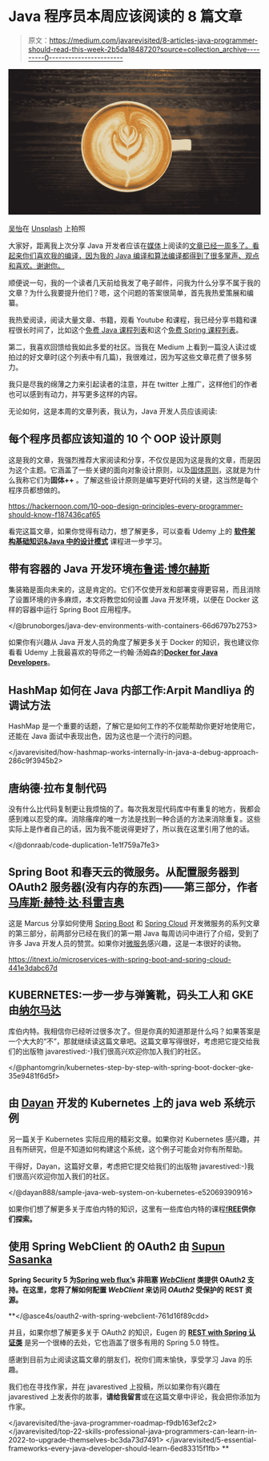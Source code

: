 # Java 程序员本周应该阅读的 8 篇文章

> 原文：<https://medium.com/javarevisited/8-articles-java-programmer-should-read-this-week-2b5da1848720?source=collection_archive---------0----------------------->

![](img/ff6ba9c768743ebde4dde2350a71fe2d.png)

[吴怡](https://unsplash.com/@takeshi2?utm_source=medium&utm_medium=referral)在 [Unsplash](https://unsplash.com?utm_source=medium&utm_medium=referral) 上拍照

大家好，距离我上次分享 Java 开发者应该在[媒体](https://medium.com/u/504c7870fdb6?source=post_page-----2b5da1848720--------------------------------)上阅读的[文章已经一周多了。看起来你们喜欢我的编译，因为我的 Java 编译和算法编译都得到了很多掌声、观点和喜欢。谢谢你。](/javarevisited/8-articles-java-developers-should-read-4th-week-april-2019-d586c61afa3e)

顺便说一句，我的一个读者几天前给我发了电子邮件，问我为什么分享不属于我的文章？为什么我要提升他们？嗯，这个问题的答案很简单，首先我热爱策展和编纂。

我热爱阅读，阅读大量文章、书籍，观看 Youtube 和课程，我已经分享书籍和课程很长时间了，比如这个[免费 Java 课程列表](http://www.java67.com/2018/08/top-10-free-java-courses-for-beginners-experienced-developers.html)和这个[免费 Spring 课程列表](http://www.java67.com/2017/11/top-5-free-core-spring-mvc-courses-learn-online.html)。

第二，我喜欢回馈给我如此多爱的社区。当我在 Medium 上看到一篇没人读过或拍过的好文章时(这个列表中有几篇)，我很难过，因为写这些文章花费了很多努力。

我只是尽我的绵薄之力来引起读者的注意，并在 twitter 上推广，这样他们的作者也可以感到有动力，并写更多这样的内容。

无论如何，这是本周的文章列表，我认为，Java 开发人员应该阅读:

## 每个程序员都应该知道的 10 个 OOP 设计原则

这是我的文章，我强烈推荐大家阅读和分享，不仅仅是因为这是我的文章，而是因为这个主题。它涵盖了一些关键的面向对象设计原则，以及[固体原则](https://click.linksynergy.com/deeplink?id=JVFxdTr9V80&mid=39197&murl=https%3A%2F%2Fwww.udemy.com%2Fsolid-principles-object-oriented-design-architecture%2F)，这就是为什么我称它们为**固体++** 。了解这些设计原则是编写更好代码的关键，这当然是每个程序员都想做的。

<https://hackernoon.com/10-oop-design-principles-every-programmer-should-know-f187436caf65>  

看完这篇文章，如果你觉得有动力，想了解更多，可以查看 Udemy 上的 [**软件架构基础知识&Java 中的设计模式**](https://click.linksynergy.com/deeplink?id=JVFxdTr9V80&mid=39197&murl=https%3A%2F%2Fwww.udemy.com%2Fbasics-of-software-architecture-design-in-java%2F) 课程进一步学习。

## 带有容器的 Java 开发环境[布鲁诺·博尔赫斯](https://medium.com/u/c3a5f570aac3?source=post_page-----2b5da1848720--------------------------------)

集装箱是面向未来的，这是肯定的。它们不仅使开发和部署变得更容易，而且消除了设置环境的许多麻烦，本文将教您如何设置 Java 开发环境，以便在 Docker 这样的容器中运行 Spring Boot 应用程序。

</@brunoborges/java-dev-environments-with-containers-66d6797b2753>  

如果你有兴趣从 Java 开发人员的角度了解更多关于 Docker 的知识，我也建议你看看 Udemy 上我最喜欢的导师之一约翰·汤姆森的[**Docker for Java Developers**](https://click.linksynergy.com/deeplink?id=JVFxdTr9V80&mid=39197&murl=https%3A%2F%2Fwww.udemy.com%2Fdocker-for-java-developers%2F)。

## HashMap 如何在 Java 内部工作:Arpit Mandliya 的调试方法

HashMap 是一个重要的话题，了解它是如何工作的不仅能帮助你更好地使用它，还能在 Java 面试中表现出色，因为这也是一个流行的问题。

</javarevisited/how-hashmap-works-internally-in-java-a-debug-approach-286c9f3945b2>  

## 唐纳德·拉布复制代码

没有什么比代码复制更让我烦恼的了。每次我发现代码库中有重复的地方，我都会感到难以忍受的痒。消除瘙痒的唯一方法是找到一种合适的方法来消除重复。这些实际上是作者自己的话，因为我不能说得更好了，所以我在这里引用了他的话。

</@donraab/code-duplication-1e1f759a7fe3>  

## Spring Boot 和春天云的微服务。从配置服务器到 OAuth2 服务器(没有内存的东西)——第三部分，作者[马库斯·赫特·达·科雷吉奥](https://medium.com/u/5cfb26e8714b?source=post_page-----2b5da1848720--------------------------------)

这是 Marcus 分享如何使用 [Spring Boot](http://www.java67.com/2018/06/5-best-courses-to-learn-spring-boot-in.html) 和 [Spring Cloud](https://javarevisited.blogspot.com/2018/04/top-5-spring-cloud-courses-for-java.html) 开发微服务的系列文章的第三部分，前两部分已经在我们的第一期 Java 每周访问中进行了介绍，受到了许多 Java 开发人员的赞赏。如果你对[微服务](https://javarevisited.blogspot.com/2018/02/top-5-spring-microservices-courses-with-spring-boot-and-spring-cloud.html)感兴趣，这是一本很好的读物。

<https://itnext.io/microservices-with-spring-boot-and-spring-cloud-441e3dabc67d>  

## KUBERNETES:一步一步与弹簧靴，码头工人和 GKE 由[纳尔马达](https://medium.com/u/3f7baca08fd9?source=post_page-----2b5da1848720--------------------------------)

库伯内特。我相信你已经听过很多次了。但是你真的知道那是什么吗？如果答案是一个大大的“不”，那就继续读这篇文章吧。这篇文章写得很好，考虑把它提交给我们的出版物 javarestived:-)我们很高兴欢迎你加入我们的社区。

</@phantomgrin/kubernetes-step-by-step-with-spring-boot-docker-gke-35e9481f6d5f>  

## 由 [Dayan](https://medium.com/u/ac5cdc4852f9?source=post_page-----2b5da1848720--------------------------------) 开发的 Kubernetes 上的 java web 系统示例

另一篇关于 Kubernetes 实际应用的精彩文章。如果你对 Kubernetes 感兴趣，并且有所研究，但是不知道如何构建这个系统，这个例子可能会对你有所帮助。

干得好，Dayan，这篇好文章，考虑把它提交给我们的出版物 javarestived:-)我们很高兴欢迎你加入我们的社区。

</@dayan888/sample-java-web-system-on-kubernetes-e52069390916>  

如果你们想了解更多关于库伯内特的知识，这里有一些库伯内特的课程[f**REE**](https://javarevisited.blogspot.com/2019/01/top-5-free-kubernetes-courses-for-DevOps-Engineer.html)**供你们探索。**

## **使用 Spring WebClient 的 OAuth2 由 [Supun Sasanka](https://medium.com/u/56b0af4586e5?source=post_page-----2b5da1848720--------------------------------)**

**Spring Security 5 为[Spring web flux’](/javarevisited/7-best-webflux-and-reactive-spring-boot-courses-for-java-programmers-33b7c6fa8995)s 非阻塞 [*WebClient*](https://docs.spring.io/spring-boot/docs/current/reference/html/boot-features-webclient.html) 类提供 OAuth2 支持。在这里，您将了解如何配置 *WebClient* 来访问 *OAuth2* 受保护的 REST 资源。**

**</@asce4s/oauth2-with-spring-webclient-761d16f89cdd>  

并且，如果你想了解更多关于 OAuth2 的知识，Eugen 的 [**REST with Spring 认证类**](http://courses.baeldung.com/p/rest-with-spring-the-certification-class?affcode=22136_bkwjs9xa) 是另一个很棒的去处，它也涵盖了很多有用的 Spring 5.0 特性。

感谢到目前为止阅读这篇文章的朋友们，祝你们周末愉快，享受学习 Java 的乐趣。

我们也在寻找作家，并在 javarestived 上投稿，所以如果你有兴趣在 javarestived 上发表你的故事，**请给我留言**或在这篇文章中评论，我会把你添加为作家。

</javarevisited/the-java-programmer-roadmap-f9db163ef2c2>  </javarevisited/top-22-skills-professional-java-programmers-can-learn-in-2022-to-upgrade-themselves-bc3da73d7491>  </javarevisited/5-essential-frameworks-every-java-developer-should-learn-6ed83315f1fb> **